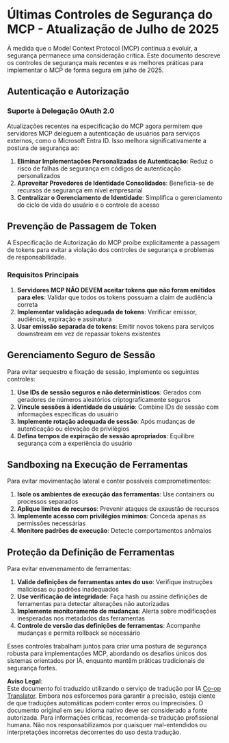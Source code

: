 <!--
CO_OP_TRANSLATOR_METADATA:
{
  "original_hash": "b59b477037dc1dd6b1740a0420f3be14",
  "translation_date": "2025-07-17T01:50:24+00:00",
  "source_file": "02-Security/mcp-security-controls-2025.md",
  "language_code": "br"
}
-->
# Últimas Controles de Segurança do MCP - Atualização de Julho de 2025

À medida que o Model Context Protocol (MCP) continua a evoluir, a segurança permanece uma consideração crítica. Este documento descreve os controles de segurança mais recentes e as melhores práticas para implementar o MCP de forma segura em julho de 2025.

## Autenticação e Autorização

### Suporte à Delegação OAuth 2.0

Atualizações recentes na especificação do MCP agora permitem que servidores MCP deleguem a autenticação de usuários para serviços externos, como o Microsoft Entra ID. Isso melhora significativamente a postura de segurança ao:

1. **Eliminar Implementações Personalizadas de Autenticação**: Reduz o risco de falhas de segurança em códigos de autenticação personalizados  
2. **Aproveitar Provedores de Identidade Consolidados**: Beneficia-se de recursos de segurança em nível empresarial  
3. **Centralizar o Gerenciamento de Identidade**: Simplifica o gerenciamento do ciclo de vida do usuário e o controle de acesso  

## Prevenção de Passagem de Token

A Especificação de Autorização do MCP proíbe explicitamente a passagem de tokens para evitar a violação dos controles de segurança e problemas de responsabilidade.

### Requisitos Principais

1. **Servidores MCP NÃO DEVEM aceitar tokens que não foram emitidos para eles**: Validar que todos os tokens possuam a claim de audiência correta  
2. **Implementar validação adequada de tokens**: Verificar emissor, audiência, expiração e assinatura  
3. **Usar emissão separada de tokens**: Emitir novos tokens para serviços downstream em vez de repassar tokens existentes  

## Gerenciamento Seguro de Sessão

Para evitar sequestro e fixação de sessão, implemente os seguintes controles:

1. **Use IDs de sessão seguros e não determinísticos**: Gerados com geradores de números aleatórios criptograficamente seguros  
2. **Vincule sessões à identidade do usuário**: Combine IDs de sessão com informações específicas do usuário  
3. **Implemente rotação adequada de sessão**: Após mudanças de autenticação ou elevação de privilégios  
4. **Defina tempos de expiração de sessão apropriados**: Equilibre segurança com a experiência do usuário  

## Sandboxing na Execução de Ferramentas

Para evitar movimentação lateral e conter possíveis comprometimentos:

1. **Isole os ambientes de execução das ferramentas**: Use containers ou processos separados  
2. **Aplique limites de recursos**: Prevenir ataques de exaustão de recursos  
3. **Implemente acesso com privilégios mínimos**: Conceda apenas as permissões necessárias  
4. **Monitore padrões de execução**: Detecte comportamentos anômalos  

## Proteção da Definição de Ferramentas

Para evitar envenenamento de ferramentas:

1. **Valide definições de ferramentas antes do uso**: Verifique instruções maliciosas ou padrões inadequados  
2. **Use verificação de integridade**: Faça hash ou assine definições de ferramentas para detectar alterações não autorizadas  
3. **Implemente monitoramento de mudanças**: Alerta sobre modificações inesperadas nos metadados das ferramentas  
4. **Controle de versão das definições de ferramentas**: Acompanhe mudanças e permita rollback se necessário  

Esses controles trabalham juntos para criar uma postura de segurança robusta para implementações MCP, abordando os desafios únicos dos sistemas orientados por IA, enquanto mantêm práticas tradicionais de segurança fortes.

**Aviso Legal**:  
Este documento foi traduzido utilizando o serviço de tradução por IA [Co-op Translator](https://github.com/Azure/co-op-translator). Embora nos esforcemos para garantir a precisão, esteja ciente de que traduções automáticas podem conter erros ou imprecisões. O documento original em seu idioma nativo deve ser considerado a fonte autorizada. Para informações críticas, recomenda-se tradução profissional humana. Não nos responsabilizamos por quaisquer mal-entendidos ou interpretações incorretas decorrentes do uso desta tradução.